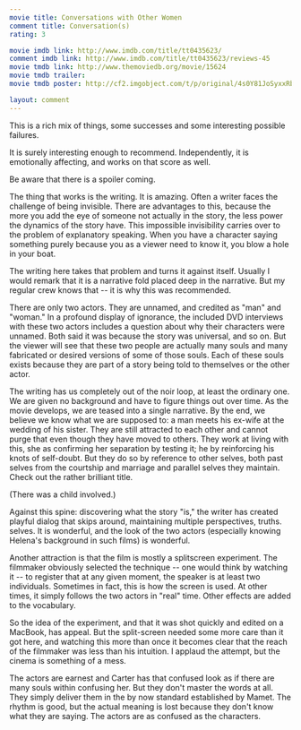 ```yaml
---
movie title: Conversations with Other Women
comment title: Conversation(s)
rating: 3

movie imdb link: http://www.imdb.com/title/tt0435623/
comment imdb link: http://www.imdb.com/title/tt0435623/reviews-45
movie tmdb link: http://www.themoviedb.org/movie/15624
movie tmdb trailer: 
movie tmdb poster: http://cf2.imgobject.com/t/p/original/4s0Y81JoSyxxRbQkHATrsKjfzpo.jpg

layout: comment
---
```


This is a rich mix of things, some successes and some interesting possible failures.

It is surely interesting enough to recommend. Independently, it is emotionally affecting, and works on that score as well.

Be aware that there is a spoiler coming.

The thing that works is the writing. It is amazing. Often a writer faces the challenge of being invisible. There are advantages to this, because the more you add the eye of someone not actually in the story, the less power the dynamics of the story have. This impossible invisibility carries over to the problem of explanatory speaking. When you have a character saying something purely because you as a viewer need to know it, you blow a hole in your boat.

The writing here takes that problem and turns it against itself. Usually I would remark that it is a narrative fold placed deep in the narrative. But my regular crew knows that -- it is why this was recommended.

There are only two actors. They are unnamed, and credited as "man" and "woman." In a profound display of ignorance, the included DVD interviews with these two actors includes a question about why their characters were unnamed. Both said it was because the story was universal, and so on. But the viewer will see that these two people are actually many souls and many fabricated or desired versions of some of those souls. Each of these souls exists because they are part of a story being told to themselves or the other actor.

The writing has us completely out of the noir loop, at least the ordinary one. We are given no background and have to figure things out over time. As the movie develops, we are teased into a single narrative. By the end, we believe we know what we are supposed to: a man meets his ex-wife at the wedding of his sister. They are still attracted to each other and cannot purge that even though they have moved to others. They work at living with this, she as confirming her separation by testing it; he by reinforcing his knots of self-doubt. But they do so by reference to other selves, both past selves from the courtship and marriage and parallel selves they maintain. Check out the rather brilliant title.

(There was a child involved.)

Against this spine: discovering what the story "is," the writer has created playful dialog that skips around, maintaining multiple perspectives, truths. selves. It is wonderful, and the look of the two actors (especially knowing Helena's background in such films) is wonderful.

Another attraction is that the film is mostly a splitscreen experiment. The filmmaker obviously selected the technique -- one would think by watching it -- to register that at any given moment, the speaker is at least two individuals. Sometimes in fact, this is how the screen is used. At other times, it simply follows the two actors in "real" time. Other effects are added to the vocabulary.

So the idea of the experiment, and that it was shot quickly and edited on a MacBook, has appeal. But the split-screen needed some more care than it got here, and watching this more than once it becomes clear that the reach of the filmmaker was less than his intuition. I applaud the attempt, but the cinema is something of a mess.

The actors are earnest and Carter has that confused look as if there are many souls within confusing her. But they don't master the words at all. They simply deliver them in the by now standard established by Mamet. The rhythm is good, but the actual meaning is lost because they don't know what they are saying. The actors are as confused as the characters.